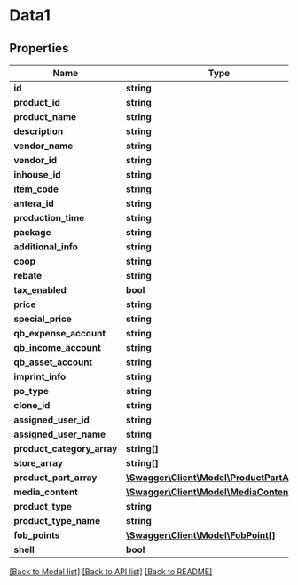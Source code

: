 # Data1

## Properties
Name | Type | Description | Notes
------------ | ------------- | ------------- | -------------
**id** | **string** |  | 
**product_id** | **string** |  | 
**product_name** | **string** |  | 
**description** | **string** |  | 
**vendor_name** | **string** |  | 
**vendor_id** | **string** |  | 
**inhouse_id** | **string** |  | 
**item_code** | **string** |  | 
**antera_id** | **string** |  | 
**production_time** | **string** |  | 
**package** | **string** |  | 
**additional_info** | **string** |  | 
**coop** | **string** |  | 
**rebate** | **string** |  | 
**tax_enabled** | **bool** |  | 
**price** | **string** |  | 
**special_price** | **string** |  | 
**qb_expense_account** | **string** |  | 
**qb_income_account** | **string** |  | 
**qb_asset_account** | **string** |  | 
**imprint_info** | **string** |  | 
**po_type** | **string** |  | 
**clone_id** | **string** |  | 
**assigned_user_id** | **string** |  | 
**assigned_user_name** | **string** |  | 
**product_category_array** | **string[]** |  | 
**store_array** | **string[]** |  | 
**product_part_array** | [**\Swagger\Client\Model\ProductPartArray1**](ProductPartArray1.md) |  | 
**media_content** | [**\Swagger\Client\Model\MediaContent[]**](MediaContent.md) |  | 
**product_type** | **string** |  | 
**product_type_name** | **string** |  | 
**fob_points** | [**\Swagger\Client\Model\FobPoint[]**](FobPoint.md) |  | 
**shell** | **bool** |  | 

[[Back to Model list]](../../README.md#documentation-for-models) [[Back to API list]](../../README.md#documentation-for-api-endpoints) [[Back to README]](../../README.md)

